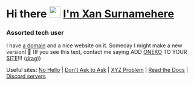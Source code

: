 <a name="top"></a>
# Hi there <a href="https://xan.lol" target="_blank"><img src="https://raw.githubusercontent.com/devxan/devxan/master/wave.gif" height="30rem"></a> <a href="https://xan.lol" target="_blank">I'm Xan Surnamehere</a>
### Assorted tech user


I have [a domain](https://xan.lol) and a nice website on it. Someday I might make a new version! 🤔 
(If you see this text, contact me saying ADD [ONEKO](https://github.com/adryd325/oneko.js) TO YOUR [SITE](https://xan.lol/)!!! ([drag](https://onekoneko.app/oneko.js))) 

Useful sites: [No Hello](https://nohello.net) | [Don't Ask to Ask](https://dontasktoask.com) | [XYZ Problem](https://xyproblem.info/) | [Read the Docs](https://readthedocs.vercel.app) | [Discord servers](https://servers.xan.lol/)
